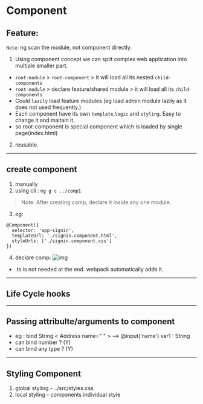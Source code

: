 # Component

## Feature:
`Note`: ng scan the module, not component directly.
1. Using component concept we can split complex web application into multiple smaller part.
- `root-module` > `root-component` > it will load all its nested `child-components`
- `root-module` > declare feature/shared module > it will load all its  `child-components`
- Could `lazily` load feature modules (eg load admin module lazily as it does not used frequently.)
- Each component have its own `template`,`logic` and `styling`. Easy to change it and maitain it.
- so root-component is special component which is loaded by single page(index.html)

2. reusable.
***

## create component
1. manually
2. using cli : `ng g c ../comp1`
> Note: After creating comp, declare it inside any one module.
3. eg:
```
@Component({
  selector: 'app-signin',
  templateUrl: './signin.component.html',
  styleUrls: ['./signin.component.css']
})
```
4. declare comp:
![img](https://github.com/lekhrajdinkar/NG6/blob/master/notes/assets/basic/4.JPG)
- .ts is not needed at the end. webpack automatically adds it.

***
## Life Cycle hooks

***
## Passing attribulte/arguments to component

- eg :  bind String 
< Address name=" " > --> @input('name') var1 : String
- can bind number ? (Y)
- can bind any type ?  (Y)

***
## Styling Component
1. global styling - ../src/styles.css 
2. local styling - components individual style
